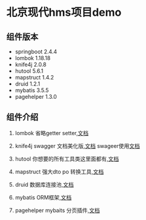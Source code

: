 # 北京现代hms项目demo

## 组件版本
* springboot 2.4.4
* lombok 1.18.18
* knife4j 2.0.8
* hutool 5.6.1
* mapstruct 1.4.2
* druid 1.2.1
* mybatis 3.5.5
* pagehelper 1.3.0

## 组件介绍

1. lombok
省略getter setter,[文档](https://www.jianshu.com/p/a1c95b35dc88)  

2. knife4j
swagger 文档美化版,[文档](https://doc.xiaominfo.com/)
swageer使用[文档](https://www.h3399.cn/201911/733694.html)

3. hutool 
你想要的所有工具类这里面都有,[文档](https://www.hutool.cn/docs/#/)

4. mapstruct 
强大dto po 转换工具,[文档](https://blog.csdn.net/qq122516902/article/details/87259752)

5. druid
数据库连接池,[文档](https://github.com/alibaba/druid/tree/master/druid-spring-boot-starter/)

6. mybatis
ORM框架,[文档](http://mybatis.org/spring-boot-starter/mybatis-spring-boot-autoconfigure/) 

7. pagehelper
mybaits 分页插件,[文档](https://github.com/pagehelper/pagehelper-spring-boot)